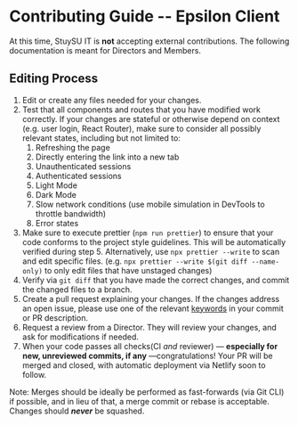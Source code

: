 # Contributing Guide -- Epsilon Client

At this time, StuySU IT is **not** accepting external contributions.
The following documentation is meant for Directors and Members.

## Editing Process

1. Edit or create any files needed for your changes.
2. Test that all components and routes that you have modified work correctly. If
   your changes are stateful or otherwise depend on context (e.g. user login,
   React Router), make sure to consider all possibly relevant states, including
   but not limited to:
    1. Refreshing the page
    2. Directly entering the link into a new tab
    3. Unauthenticated sessions
    4. Authenticated sessions
    5. Light Mode
    6. Dark Mode
    7. Slow network conditions (use mobile simulation in DevTools to throttle
       bandwidth)
    8. Error states
3. Make sure to execute prettier (`npm run prettier`) to ensure that your code
   conforms to the project style guidelines. This will be automatically verified
   during step 5. Alternatively, use `npx prettier --write` to scan and edit
   specific files. (e.g. `npx prettier --write $(git diff --name-only)` to
   only edit files that have unstaged changes)
4. Verify via `git diff` that you have made the correct changes, and commit the
   changed files to a branch.
5. Create a pull request explaining your changes. If the changes address an open
   issue, please use one of the
   relevant [keywords](https://docs.github.com/en/get-started/writing-on-github/working-with-advanced-formatting/using-keywords-in-issues-and-pull-requests)
   in your commit or PR description.
6. Request a review from a Director. They will review your changes, and ask for
   modifications if needed.
7. When your code passes all checks(CI *and* reviewer) — **especially for new, unreviewed commits, if any** —congratulations! Your PR will be merged and
   closed, with automatic deployment via Netlify soon to follow.

Note: Merges should be ideally be performed as fast-forwards (via Git CLI)
if possible, and in lieu of that, a merge commit or rebase is acceptable.
Changes should **_never_** be squashed.
